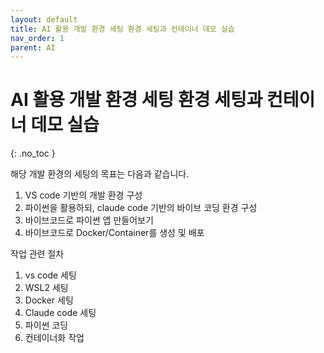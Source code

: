 ```yaml
---
layout: default
title: AI 활용 개발 환경 세팅 환경 세팅과 컨테이너 데모 실습
nav_order: 1
parent: AI
---
```


# AI 활용 개발 환경 세팅 환경 세팅과 컨테이너 데모 실습
{: .no_toc }



해당 개발 환경의 세팅의 목표는 다음과 같습니다.

1. VS code 기반의 개발 환경 구성
2. 파이썬을 활용하되, claude code 기반의 바이브 코딩 환경 구성
3. 바이브코드로 파이썬 앱 만들어보기
4. 바이브코드로 Docker/Container를 생성 및 배포

작업 관련 절차

1. vs code 세팅
2. WSL2 세팅
3. Docker 세팅
4. Claude code 세팅
5. 파이썬 코딩
6. 컨테이너화 작업

